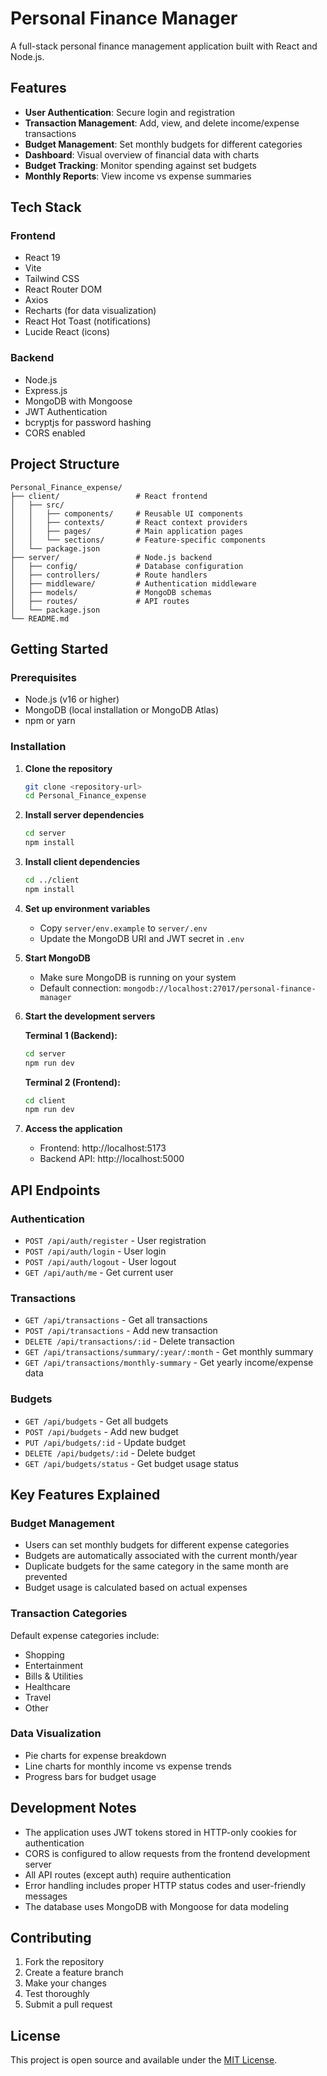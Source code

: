 # Personal Finance Manager

A full-stack personal finance management application built with React and Node.js.

## Features

- **User Authentication**: Secure login and registration
- **Transaction Management**: Add, view, and delete income/expense transactions
- **Budget Management**: Set monthly budgets for different categories
- **Dashboard**: Visual overview of financial data with charts
- **Budget Tracking**: Monitor spending against set budgets
- **Monthly Reports**: View income vs expense summaries

## Tech Stack

### Frontend
- React 19
- Vite
- Tailwind CSS
- React Router DOM
- Axios
- Recharts (for data visualization)
- React Hot Toast (notifications)
- Lucide React (icons)

### Backend
- Node.js
- Express.js
- MongoDB with Mongoose
- JWT Authentication
- bcryptjs for password hashing
- CORS enabled

## Project Structure

```
Personal_Finance_expense/
├── client/                 # React frontend
│   ├── src/
│   │   ├── components/     # Reusable UI components
│   │   ├── contexts/       # React context providers
│   │   ├── pages/          # Main application pages
│   │   └── sections/       # Feature-specific components
│   └── package.json
├── server/                 # Node.js backend
│   ├── config/             # Database configuration
│   ├── controllers/        # Route handlers
│   ├── middleware/         # Authentication middleware
│   ├── models/             # MongoDB schemas
│   ├── routes/             # API routes
│   └── package.json
└── README.md
```

## Getting Started

### Prerequisites
- Node.js (v16 or higher)
- MongoDB (local installation or MongoDB Atlas)
- npm or yarn

### Installation

1. **Clone the repository**
   ```bash
   git clone <repository-url>
   cd Personal_Finance_expense
   ```

2. **Install server dependencies**
   ```bash
   cd server
   npm install
   ```

3. **Install client dependencies**
   ```bash
   cd ../client
   npm install
   ```

4. **Set up environment variables**
   - Copy `server/env.example` to `server/.env`
   - Update the MongoDB URI and JWT secret in `.env`

5. **Start MongoDB**
   - Make sure MongoDB is running on your system
   - Default connection: `mongodb://localhost:27017/personal-finance-manager`

6. **Start the development servers**

   **Terminal 1 (Backend):**
   ```bash
   cd server
   npm run dev
   ```

   **Terminal 2 (Frontend):**
   ```bash
   cd client
   npm run dev
   ```

7. **Access the application**
   - Frontend: http://localhost:5173
   - Backend API: http://localhost:5000

## API Endpoints

### Authentication
- `POST /api/auth/register` - User registration
- `POST /api/auth/login` - User login
- `POST /api/auth/logout` - User logout
- `GET /api/auth/me` - Get current user

### Transactions
- `GET /api/transactions` - Get all transactions
- `POST /api/transactions` - Add new transaction
- `DELETE /api/transactions/:id` - Delete transaction
- `GET /api/transactions/summary/:year/:month` - Get monthly summary
- `GET /api/transactions/monthly-summary` - Get yearly income/expense data

### Budgets
- `GET /api/budgets` - Get all budgets
- `POST /api/budgets` - Add new budget
- `PUT /api/budgets/:id` - Update budget
- `DELETE /api/budgets/:id` - Delete budget
- `GET /api/budgets/status` - Get budget usage status

## Key Features Explained

### Budget Management
- Users can set monthly budgets for different expense categories
- Budgets are automatically associated with the current month/year
- Duplicate budgets for the same category in the same month are prevented
- Budget usage is calculated based on actual expenses

### Transaction Categories
Default expense categories include:
- Shopping
- Entertainment
- Bills & Utilities
- Healthcare
- Travel
- Other

### Data Visualization
- Pie charts for expense breakdown
- Line charts for monthly income vs expense trends
- Progress bars for budget usage

## Development Notes

- The application uses JWT tokens stored in HTTP-only cookies for authentication
- CORS is configured to allow requests from the frontend development server
- All API routes (except auth) require authentication
- Error handling includes proper HTTP status codes and user-friendly messages
- The database uses MongoDB with Mongoose for data modeling

## Contributing

1. Fork the repository
2. Create a feature branch
3. Make your changes
4. Test thoroughly
5. Submit a pull request

## License

This project is open source and available under the [MIT License](LICENSE).
